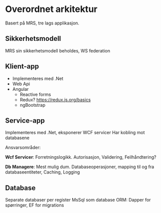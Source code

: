 # Overordnet arkitektur

Basert på MRS, tre lags applikasjon.

## Sikkerhetsmodell

MRS sin sikkerhetsmodell beholdes, WS federation

## Klient-app

* Implementeres med .Net
* Web Api
* Angular
  * Reactive forms
  * Redux? https://redux.js.org/basics 
  * ngBootstrap

## Service-app

Implementeres med .Net, eksponerer WCF servicer
Har kobling mot databasene

Ansvarsområder:


**Wcf Servicer**: 
Forretningslogikk.
Autorisasjon, Validering, Feilhåndtering?  


**Db Managere**: 
Mest mulig dum.
Databaseoperasjoner, mapping til og fra databaseentiteter, Caching, Logging

## Database

Separate databaser per register
MsSql som database
ORM: Dapper for spørringer, EF for migrations
